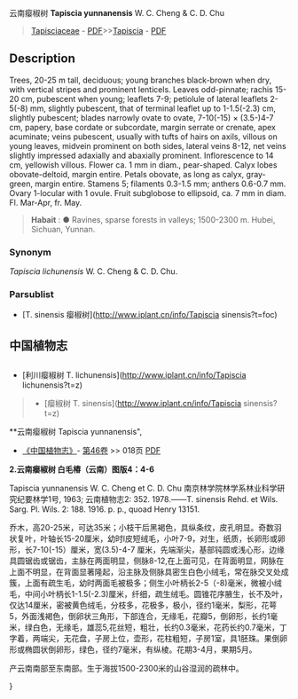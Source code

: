 云南瘿椒树 **Tapiscia yunnanensis** W. C. Cheng & C. D. Chu

> [Tapisciaceae](http://www.iplant.cn/info/Tapisciaceae?t=foc) - [PDF](http://www.iplant.cn/foc/pdf/Tapisciaceae.pdf)>>[Tapiscia](http://www.iplant.cn/info/Tapiscia?t=foc) - [PDF](http://www.iplant.cn/foc/pdf/Tapiscia.pdf)

## Description

Trees, 20-25 m tall, deciduous; young branches black-brown when dry, with vertical stripes and prominent lenticels. Leaves odd-pinnate; rachis 15-20 cm, pubescent when young; leaflets 7-9; petiolule of lateral leaflets 2-5(-8) mm, slightly pubescent, that of terminal leaflet up to 1-1.5(-2.3) cm, slightly pubescent; blades narrowly ovate to ovate, 7-10(-15) × (3.5-)4-7 cm, papery, base cordate or subcordate, margin serrate or crenate, apex acuminate; veins pubescent, usually with tufts of hairs on axils, villous on young leaves, midvein prominent on both sides, lateral veins 8-12, net veins slightly impressed adaxially and abaxially prominent. Inflorescence to 14 cm, yellowish villous. Flower ca. 1 mm in diam., pear-shaped. Calyx lobes obovate-deltoid, margin entire. Petals obovate, as long as calyx, gray-green, margin entire. Stamens 5; filaments 0.3-1.5 mm; anthers 0.6-0.7 mm. Ovary 1-locular with 1 ovule. Fruit subglobose to ellipsoid, ca. 7 mm in diam. Fl. Mar-Apr, fr. May.

> **Habait** : 
>● Ravines, sparse forests in valleys; 1500-2300 m. Hubei, Sichuan, Yunnan.

### Synonym
*Tapiscia lichunensis* W. C. Cheng & C. D. Chu.

### Parsublist

* [T.  sinensis  瘿椒树](http://www.iplant.cn/info/Tapiscia sinensis?t=foc)

## 中国植物志

## 
* [利川瘿椒树  T.  lichunensis](http://www.iplant.cn/info/Tapiscia lichunensis?t=z)
> * [瘿椒树  T.  sinensis](http://www.iplant.cn/info/Tapiscia sinensis?t=z)

**云南瘿椒树 Tapiscia yunnanensis",

* [《中国植物志》](http://www.iplant.cn/frps)- [第46卷](http://www.iplant.cn/frps/vol/46) >> 018页 [PDF](http://www.iplant.cn/frps/pdf/46/018a.PDF)

**2.云南瘿椒树 白毛椿（云南）图版4：4-6**

Tapiscia yunnanensis W. C. Cheng et C. D. Chu 南京林学院林学系林业科学研究纪要林学1号, 1963; 云南植物志2: 352. 1978.——T. sinensis Rehd. et Wils. Sarg. Pl. Wils. 2: 188. 1916. p. p., quoad Henry 13151.

乔木，高20-25米，可达35米；小枝干后黑褐色，具纵条纹，皮孔明显。奇数羽状复叶，叶轴长15-20厘米，幼时l皮短绒毛，小叶7-9，对生，纸质，长卵形或卵形，长7-10(-15）厘米，宽(3.5)-4-7 厘米，先端渐尖，基部钝圆或浅心形，边缘具圆锯齿或锯齿，主脉在两面明显，侧脉8-12,在上面可见，在背面明显，网脉在上面不明显，在背面显著隆起，沿主脉及侧脉具密生白色小绒毛，常在脉交叉处成簇，上面有疏生毛，幼时两面毛被极多；侧生小叶柄长2-5（-8)毫米，微被小绒毛，中间小叶柄长1-1.5(-2.3)厘米，纤细，疏生绒毛。圆锥花序腋生，长不及叶，仅达14厘米，密被黄色绒毛，分枝多，花极多，极小，径约1毫米，梨形，花萼5，外面浅褐色，倒卵状三角形，下部连合，无缘毛，花瓣5，倒卵形，长约1毫米，绿白色，无缘毛，雄蕊5,花丝短，粗壮，长约0.3毫米，花药长约0.7毫米，丁字着，两端尖，无花盘，子房上位，壶形，花柱粗短，子房1室，具1胚珠。果倒卵形或椭圆状倒卵形，绿色，径约7毫米，有纵棱。花期3-4月，果期5月。

产云南南部至东南部。生于海拔1500-2300米的山谷湿润的疏林中。

}